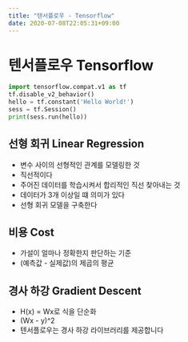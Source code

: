 ```yaml
---
title: "텐서플로우 - Tensorflow"
date: 2020-07-08T22:05:31+09:00
---
```


# 텐서플로우 Tensorflow

```py
import tensorflow.compat.v1 as tf
tf.disable_v2_behavior()
hello = tf.constant('Hello World!')
sess = tf.Session()
print(sess.run(hello))
```

## 선형 회귀 Linear Regression

- 변수 사이의 선형적인 관계를 모델링한 것
- 직선적이다
- 주어진 데이터를 학습시켜서 합리적인 직선 찾아내는 것
- 데이터가 3개 이상일 떄 의미가 있다
- 선형 회귀 모델을 구축한다

## 비용 Cost

- 가설이 얼마나 정확한지 판단하는 기준
- (예측값 - 실제값)의 제곱의 평균

## 경사 하강 Gradient Descent

- H(x) = Wx로 식을 단순화
- (Wx - y)^2
- 텐서플로우는 경사 하강 라이브러리를 제공합니다
